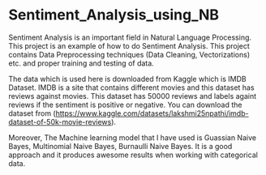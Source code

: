# Sentiment_Analysis_using_NB
Sentiment Analysis is an important field in Natural Language Processing. This project is an example of how to do Sentiment Analysis.
This project contains Data Preprocessing techniques (Data Cleaning, Vectorizations) etc. and proper training and testing of data. 

The data which is used here is downloaded from Kaggle which is IMDB Dataset. IMDB is a site that contains different movies and this dataset 
has reviews against movies. This dataset has 50000 reviews and labels againt reviews if the sentiment is positive or negative. 
You can download the dataset from (https://www.kaggle.com/datasets/lakshmi25npathi/imdb-dataset-of-50k-movie-reviews).

Moreover, The Machine learning model that I have used is Guassian Naive Bayes, Multinomial Naive Bayes, Burnaulli Naive Bayes. It is a good 
approach and it produces awesome results when working with categorical data.

